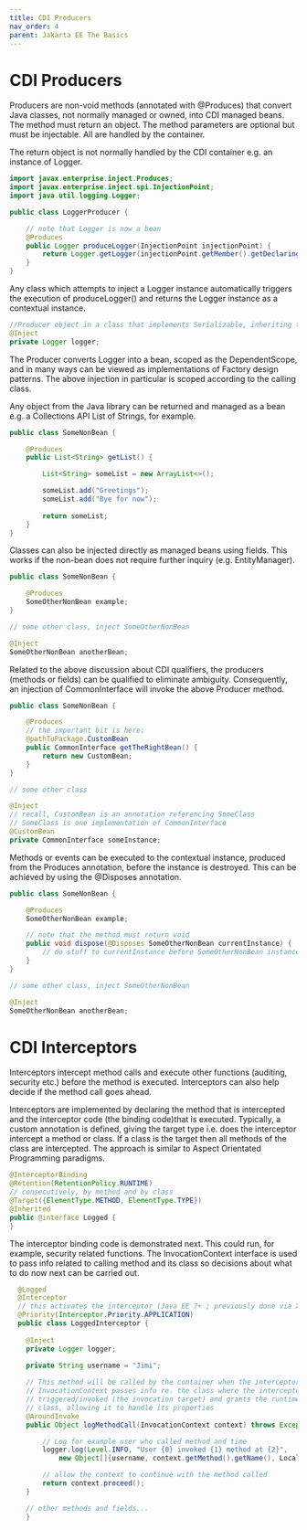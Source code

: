 ```yaml
---
title: CDI Producers
nav_order: 4
parent: Jakarta EE The Basics
---
```


# CDI Producers

Producers are non-void methods (annotated with <span class="annot">@Produces</span>) that convert Java classes, not normally managed or owned, into CDI managed beans. The method must return an object. The method parameters are optional but must be injectable. All are handled by the container.

The return object is not normally handled by the CDI container e.g. an instance of Logger. 

```java
import javax.enterprise.inject.Produces;
import javax.enterprise.inject.spi.InjectionPoint;
import java.util.logging.Logger;

public class LoggerProducer {

    // note that Logger is now a bean
    @Produces
    public Logger produceLogger(InjectionPoint injectionPoint) {
        return Logger.getLogger(injectionPoint.getMember().getDeclaringClass().getName());
    }
}
```

Any class which attempts to inject a Logger instance automatically triggers the execution of produceLogger() and returns the Logger instance as a contextual instance.

```java
//Producer object in a class that implements Serializable, inheriting the same scope
@Inject
private Logger logger;
```

The Producer converts Logger into a bean, scoped as the DependentScope, and in many ways can be viewed as implementations of Factory design patterns. The above injection in particular is scoped according to the calling class.

Any object from the Java library can be returned and managed as a bean e.g. a Collections API List of Strings, for example.

```java
public class SomeNonBean {

    @Produces
    public List<String> getList() {

        List<String> someList = new ArrayList<>();

        someList.add("Greetings");
        someList.add("Bye for now");
        
        return someList;
    }
}
```

Classes can also be injected directly as managed beans using fields. This works if the non-bean does not require further inquiry (e.g. EntityManager).

```java
public class SomeNonBean {

    @Produces
    SomeOtherNonBean example;
}

// some other class, inject SomeOtherNonBean

@Inject
SomeOtherNonBean anotherBean;
```

Related to the above discussion about CDI qualifiers, the producers (methods or fields) can be qualified to eliminate ambiguity. Consequently, an injection of CommonInterface will invoke the above Producer method.

```java
public class SomeNonBean {

    @Produces
    // the important bit is here:
    @pathToPackage.CustomBean
    public CommonInterface getTheRightBean() {        
        return new CustomBean;
    }
}

// some other class

@Inject
// recall, CustomBean is an annotation referencing SomeClass
// SomeClass is one implementation of CommonInterface
@CustomBean
private CommonInterface someInstance;
```

Methods or events can be executed to the contextual instance, produced from the Produces annotation, before the instance is destroyed. This can be achieved by using the <span class="annot">@Disposes</span> annotation.

```java
public class SomeNonBean {

    @Produces
    SomeOtherNonBean example;

    // note that the method must return void
    public void dispose(@Disposes SomeOtherNonBean currentInstance) {
        // do stuff to currentInstance before SomeOtherNonBean instance is destroyed
    }
}

// some other class, inject SomeOtherNonBean

@Inject
SomeOtherNonBean anotherBean;
```

# CDI Interceptors

Interceptors intercept method calls and execute other functions (auditing, security etc.) before the method is executed. Interceptors can also help decide if the method call goes ahead.

Interceptors are implemented by declaring the method that is intercepted and the interceptor code (the binding code)that is executed. Typically, a custom annotation is defined, giving the target type i.e. does the interceptor intercept a method or class. If a class is the target then all methods of the class are intercepted. The approach is similar to Aspect Orientated Programming paradigms.

```java
@InterceptorBinding
@Retention(RetentionPolicy.RUNTIME)
// consecutively, by method and by class
@Target({ElementType.METHOD, ElementType.TYPE})
@Inherited
public @interface Logged {
}
```

The interceptor binding code is demonstrated next. This could run, for example, security related functions. The InvocationContext interface is used to pass info related to calling method and its class so decisions about what to do now next can be carried out.

```java
  @Logged
  @Interceptor
  // this activates the interceptor (Java EE 7+ ; previously done via XML config)
  @Priority(Interceptor.Priority.APPLICATION)
  public class LoggedInterceptor {
  
    @Inject
    private Logger logger;

    private String username = "Jimi";
  
    // This method will be called by the container when the interceptor is triggered
    // InvocationContext passes info re. the class where the interceptor was 
    // triggered/invoked (the invocation target) and grants the runtime access to the 
    // class, allowing it to handle its properties
    @AroundInvoke
    public Object logMethodCall(InvocationContext context) throws Exception {

        // Log for example user who called method and time
        logger.log(Level.INFO, "User {0} invoked {1} method at {2}", 
            new Object[]{username, context.getMethod().getName(), LocalDate.now()});

        // allow the context to continue with the method called
        return context.proceed();
    }

    // other methods and fields...
    }
```
